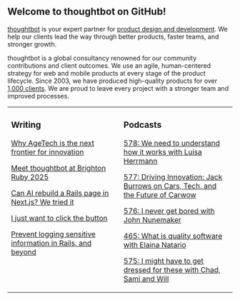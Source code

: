 ## Welcome to thoughtbot on GitHub!

[thoughtbot][1] is your expert partner for [product design and development][2].
We help our clients lead the way through better products, faster teams, and stronger growth.

thoughtbot is a global consultancy renowned for our community contributions and
client outcomes. We use an agile, human-centered strategy for web and mobile
products at every stage of the product lifecycle. Since 2003, we have produced
high-quality products for over [1,000 clients][3]. We are proud to leave every
project with a stronger team and improved processes.

<table><tr><td valign="top" width="50%">

### Writing

<!-- blog starts -->
[Why AgeTech is the next frontier for innovation](https://feed.thoughtbot.com/link/24077/17053249/why-agetech-is-the-next-frontier-for-innovation)

[Meet thoughtbot at Brighton Ruby 2025](https://feed.thoughtbot.com/link/24077/17050966/meet-thoughtbot-at-brighton-ruby-2025)

[Can AI rebuild a Rails page in Next.js? We tried it](https://feed.thoughtbot.com/link/24077/17049771/can-ai-rebuild-a-rails-page-in-next-js-we-tried-it)

[I just want to click the button](https://feed.thoughtbot.com/link/24077/17049071/i-just-want-to-click-the-button)

[Prevent logging sensitive information in Rails, and beyond](https://feed.thoughtbot.com/link/24077/17048177/parameter-filtering)

<!-- blog ends -->
</td><td valign="top" width="50%">

### Podcasts

<!-- podcasts starts -->
[578: We need to understand how it works with Luisa Herrmann](https://podcast.thoughtbot.com/578)

[577: Driving Innovation: Jack Burrows on Cars, Tech, and the Future of Carwow](https://podcast.thoughtbot.com/577)

[576: I never get bored with John Nunemaker](https://podcast.thoughtbot.com/576)

[465: What is quality software with Elaina Natario](https://bikeshed.thoughtbot.com/465)

[575: I might have to get dressed for these with Chad, Sami and Will](https://podcast.thoughtbot.com/575)

<!-- podcasts ends -->
</td></tr></table>

[1]: https://thoughtbot.com
[2]: https://thoughtbot.com/services
[3]: https://thoughtbot.com/case-studies

